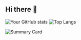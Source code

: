 ## Hi there 👋

![Your GitHub stats](https://github-readme-stats.vercel.app/api?username=SiwenLi666&show_icons=true&theme=tokyonight)
![Top Langs](https://github-readme-stats.vercel.app/api/top-langs/?username=SiwenLi666&layout=compact&theme=tokyonight)




![Summary Card](https://github-profile-summary-cards.vercel.app/api/cards/profile-details?username=SiwenLi666&theme=tokyonight)
